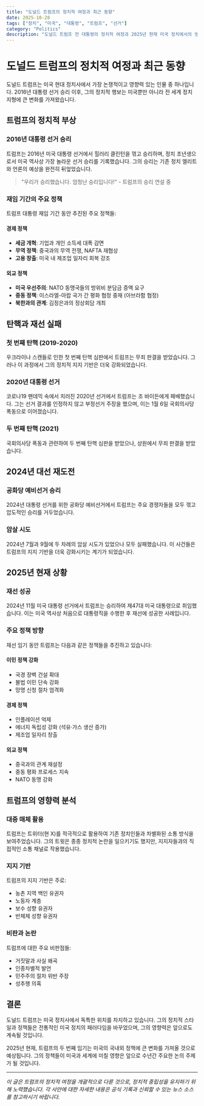 ```yaml
---
title: "도널드 트럼프의 정치적 여정과 최근 동향"
date: 2025-10-28
tags: ["정치", "미국", "대통령", "트럼프", "선거"]
category: "Politics"
description: "도널드 트럼프 전 대통령의 정치적 여정과 2025년 현재 미국 정치에서의 영향력에 대한 분석입니다."
---
```


# 도널드 트럼프의 정치적 여정과 최근 동향

도널드 트럼프는 미국 현대 정치사에서 가장 논쟁적이고 영향력 있는 인물 중 하나입니다. 2016년 대통령 선거 승리 이후, 그의 정치적 행보는 미국뿐만 아니라 전 세계 정치 지형에 큰 변화를 가져왔습니다.

## 트럼프의 정치적 부상

### 2016년 대통령 선거 승리

트럼프는 2016년 미국 대통령 선거에서 힐러리 클린턴을 꺾고 승리하며, 정치 초년생으로서 미국 역사상 가장 놀라운 선거 승리를 기록했습니다. 그의 승리는 기존 정치 엘리트와 언론의 예상을 완전히 뒤엎었습니다.

> "우리가 승리했습니다. 엄청난 승리입니다!" - 트럼프의 승리 연설 중

### 재임 기간의 주요 정책

트럼프 대통령 재임 기간 동안 추진된 주요 정책들:

#### 경제 정책

- **세금 개혁**: 기업과 개인 소득세 대폭 감면
- **무역 정책**: 중국과의 무역 전쟁, NAFTA 재협상
- **고용 창출**: 미국 내 제조업 일자리 회복 강조

#### 외교 정책

- **미국 우선주의**: NATO 동맹국들의 방위비 분담금 증액 요구
- **중동 정책**: 이스라엘-아랍 국가 간 평화 협정 중재 (아브라함 협정)
- **북한과의 관계**: 김정은과의 정상회담 개최

## 탄핵과 재선 실패

### 첫 번째 탄핵 (2019-2020)

우크라이나 스캔들로 인한 첫 번째 탄핵 심판에서 트럼프는 무죄 판결을 받았습니다. 그러나 이 과정에서 그의 정치적 지지 기반은 더욱 강화되었습니다.

### 2020년 대통령 선거

코로나19 팬데믹 속에서 치러진 2020년 선거에서 트럼프는 조 바이든에게 패배했습니다. 그는 선거 결과를 인정하지 않고 부정선거 주장을 했으며, 이는 1월 6일 국회의사당 폭동으로 이어졌습니다.

### 두 번째 탄핵 (2021)

국회의사당 폭동과 관련하여 두 번째 탄핵 심판을 받았으나, 상원에서 무죄 판결을 받았습니다.

## 2024년 대선 재도전

### 공화당 예비선거 승리

2024년 대통령 선거를 위한 공화당 예비선거에서 트럼프는 주요 경쟁자들을 모두 꺾고 압도적인 승리를 거두었습니다.

### 암살 시도

2024년 7월과 9월에 두 차례의 암살 시도가 있었으나 모두 실패했습니다. 이 사건들은 트럼프의 지지 기반을 더욱 강화시키는 계기가 되었습니다.

## 2025년 현재 상황

### 재선 성공

2024년 11월 미국 대통령 선거에서 트럼프는 승리하여 제47대 미국 대통령으로 취임했습니다. 이는 미국 역사상 처음으로 대통령직을 수행한 후 재선에 성공한 사례입니다.

### 주요 정책 방향

재선 임기 동안 트럼프는 다음과 같은 정책들을 추진하고 있습니다:

#### 이민 정책 강화

- 국경 장벽 건설 확대
- 불법 이민 단속 강화
- 망명 신청 절차 엄격화

#### 경제 정책

- 인플레이션 억제
- 에너지 독립성 강화 (석유·가스 생산 증가)
- 제조업 일자리 창출

#### 외교 정책

- 중국과의 관계 재설정
- 중동 평화 프로세스 지속
- NATO 동맹 강화

## 트럼프의 영향력 분석

### 대중 매체 활용

트럼프는 트위터(현 X)를 적극적으로 활용하여 기존 정치인들과 차별화된 소통 방식을 보여주었습니다. 그의 트윗은 종종 정치적 논란을 일으키기도 했지만, 지지자들과의 직접적인 소통 채널로 작용했습니다.

### 지지 기반

트럼프의 지지 기반은 주로:

- 농촌 지역 백인 유권자
- 노동자 계층
- 보수 성향 유권자
- 반체제 성향 유권자

### 비판과 논란

트럼프에 대한 주요 비판점들:

- 거짓말과 사실 왜곡
- 인종차별적 발언
- 민주주의 절차 위반 주장
- 성추행 의혹

## 결론

도널드 트럼프는 미국 정치사에서 독특한 위치를 차지하고 있습니다. 그의 정치적 스타일과 정책들은 전통적인 미국 정치의 패러다임을 바꾸었으며, 그의 영향력은 앞으로도 계속될 것입니다.

2025년 현재, 트럼프의 두 번째 임기는 미국의 국내외 정책에 큰 변화를 가져올 것으로 예상됩니다. 그의 정책들이 미국과 세계에 미칠 영향은 앞으로 수년간 주요한 논의 주제가 될 것입니다.

---

_이 글은 트럼프의 정치적 여정을 개괄적으로 다룬 것으로, 정치적 중립성을 유지하기 위해 노력했습니다. 각 사안에 대한 자세한 내용은 공식 기록과 신뢰할 수 있는 뉴스 소스를 참고하시기 바랍니다._

